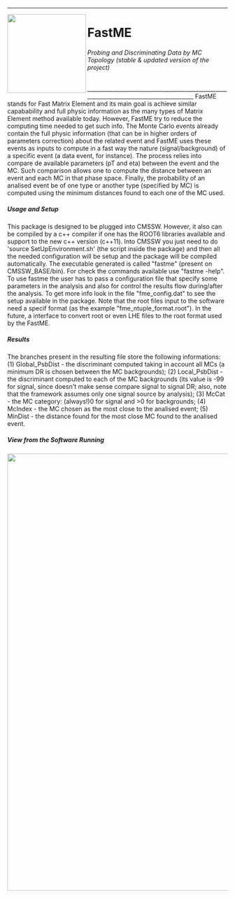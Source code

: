 ________________________________________________________________________________________
<img align="left" src="https://github.com/mmelodea/FastMatrixElement/blob/master/FastMatrixElement/.fme_logo.png" width="180"> <h1>FastME</h1>
<h6>Probing and Discriminating Data by MC Topology (stable & updated version of the project)</h6>
________________________________________________________________________________________
FastME stands for Fast Matrix Element and its main goal is achieve similar capabability and full physic information as the many types of Matrix Element method available today. However, FastME try to reduce the computing time needed to get such info.  
The Monte Carlo events already contain the full physic information (that can be in higher orders of parameters correction) about the related event and FastME uses these events as inputs to compute in a fast way the nature (signal/background) of a specific event (a data event, for instance). The process relies into compare de available parameters (pT and eta) between the event and the MC. Such comparison allows one to compute the distance between an event and each MC in that phase space. Finally, the probability of an analised event be of one type or another type (specified by MC) is computed using the minimum distances found to each one of the MC used.


<h5>Usage and Setup</h5>  
This package is designed to be plugged into CMSSW. However, it also can be compiled by a c++ compiler if one has the ROOT6 libraries available and support to the new c++ version (c++11).  
Into CMSSW you just need to do 'source SetUpEnvironment.sh' (the script inside the package) and then all the needed configuration will be setup and the package will be compiled automatically. The executable generated is called "fastme" (present on CMSSW_BASE/bin). For check the commands available use "fastme -help".  
To use fastme the user has to pass a configuration file that specify some parameters in the analysis and also for control the results flow during/after the analysis. To get more info look in the file "fme_config.dat" to see the setup available in the package. Note that the root files input to the software need a specif format (as the example "fme_ntuple_format.root"). In the future, a interface to convert root or even LHE files to the root format used by the FastME.  


<h5>Results</h5>
The branches present in the resulting file store the following informations:  
(1) Global_PsbDist - the discriminant computed taking in account all MCs (a minimum DR is chosen between the MC backgrounds);  
(2) Local_PsbDist - the discriminant computed to each of the MC backgrounds (its value is -99 for signal, since doesn't make sense compare signal to signal DR; also, note that the framework assumes only one signal source by analysis);  
(3) McCat - the MC category: (always!)0 for signal and >0 for backgrounds;  
(4) McIndex - the MC chosen as the most close to the analised event;  
(5) MinDist - the distance found for the most close MC found to the analised event.


<h5>View from the Software Running</h5>
<img align="left" src="https://github.com/mmelodea/FastMatrixElement/blob/master/FastMatrixElement/.SoftwareRunning.png" width="1000">
